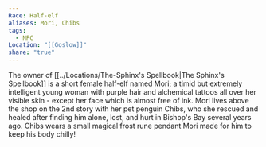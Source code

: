 ```yaml
---
Race: Half-elf
aliases: Mori, Chibs
tags:
  - NPC
Location: "[[Goslow]]"
share: "true"
---
```

The owner of [[../Locations/The-Sphinx's Spellbook|The Sphinx's Spellbook]] is a short female half-elf named Mori; a timid but extremely intelligent young woman with purple hair and alchemical tattoos all over her visible skin - except her face which is almost free of ink. Mori lives above the shop on the 2nd story with her pet penguin Chibs, who she rescued and healed after finding him alone, lost, and hurt in Bishop's Bay several years ago. Chibs wears a small magical frost rune pendant Mori made for him to keep his body chilly!